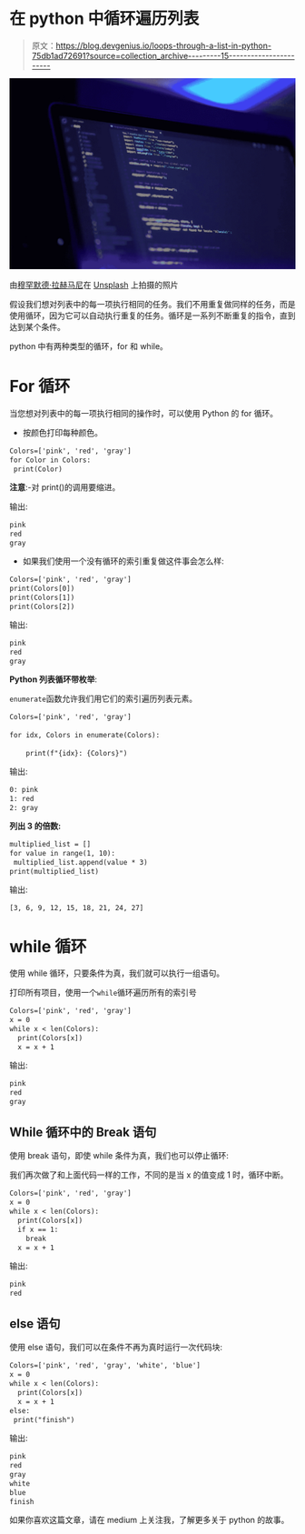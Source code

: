 # 在 python 中循环遍历列表

> 原文：<https://blog.devgenius.io/loops-through-a-list-in-python-75db1ad72691?source=collection_archive---------15----------------------->

![](img/cdc03593c8f611574621882c55aae61a.png)

由[穆罕默德·拉赫马尼](https://unsplash.com/@afgprogrammer?utm_source=unsplash&utm_medium=referral&utm_content=creditCopyText)在 [Unsplash](https://unsplash.com/s/photos/python-programming?utm_source=unsplash&utm_medium=referral&utm_content=creditCopyText) 上拍摄的照片

假设我们想对列表中的每一项执行相同的任务。我们不用重复做同样的任务，而是使用循环，因为它可以自动执行重复的任务。循环是一系列不断重复的指令，直到达到某个条件。

python 中有两种类型的循环，for 和 while。

# For 循环

当您想对列表中的每一项执行相同的操作时，可以使用 Python 的 for 循环。

*   按颜色打印每种颜色。

```
Colors=['pink', 'red', 'gray']
for Color in Colors:
 print(Color)
```

**注意**:-对 print()的调用要缩进。

输出:

```
pink
red
gray
```

*   如果我们使用一个没有循环的索引重复做这件事会怎么样:

```
Colors=['pink', 'red', 'gray']
print(Colors[0])
print(Colors[1])
print(Colors[2])
```

输出:

```
pink
red
gray
```

**Python 列表循环带枚举**:

`enumerate`函数允许我们用它们的索引遍历列表元素。

```
Colors=['pink', 'red', 'gray']

for idx, Colors in enumerate(Colors):

    print(f"{idx}: {Colors}")
```

输出:

```
0: pink
1: red
2: gray
```

**列出 3 的倍数:**

```
multiplied_list = []
for value in range(1, 10):
 multiplied_list.append(value * 3)
print(multiplied_list)
```

输出:

```
[3, 6, 9, 12, 15, 18, 21, 24, 27]
```

# while 循环

使用 while 循环，只要条件为真，我们就可以执行一组语句。

打印所有项目，使用一个`while`循环遍历所有的索引号

```
Colors=['pink', 'red', 'gray']
x = 0
while x < len(Colors):
  print(Colors[x])
  x = x + 1
```

输出:

```
pink
red
gray
```

## While 循环中的 Break 语句

使用 break 语句，即使 while 条件为真，我们也可以停止循环:

我们再次做了和上面代码一样的工作，不同的是当 x 的值变成 1 时，循环中断。

```
Colors=['pink', 'red', 'gray']
x = 0
while x < len(Colors):
  print(Colors[x])
  if x == 1:
    break
  x = x + 1
```

输出:

```
pink
red
```

## else 语句

使用 else 语句，我们可以在条件不再为真时运行一次代码块:

```
Colors=['pink', 'red', 'gray', 'white', 'blue']
x = 0
while x < len(Colors):
  print(Colors[x])
  x = x + 1
else:
 print("finish")
```

输出:

```
pink
red
gray
white
blue
finish
```

如果你喜欢这篇文章，请在 medium 上关注我，了解更多关于 python 的故事。